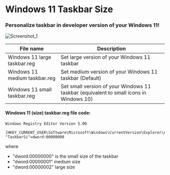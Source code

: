 # Windows 11 Taskbar Size
### Personalize taskbar in developer version of your Windows 11!

![Screenshot_1](https://user-images.githubusercontent.com/38760591/122463200-fc15fc80-cfbd-11eb-813f-fc7c4cdced5d.png)

File name                     | Description
------------------------------|--------------------------------------------------------------------------------------------
Windows 11 large taskbar.reg  | Set large version of your Windows 11 taskbar
Windows 11 medium taskbar.reg | Set medium version of your Windows 11 taskbar (Default)
Windows 11 small taskbar.reg  | Set small version of your Windows 11 taskbar (equivalent to small icons in Windows 10)

#### Windows 11 (size) taskbar.reg file code:
```
Windows Registry Editor Version 5.00

[HKEY_CURRENT_USER\Software\Microsoft\Windows\CurrentVersion\Explorer\Advanced]
"TaskbarSi"=dword:00000000
```

where
- "dword:00000000" is the small size of the taskbar
- "dword:00000001" medium size
- "dword:00000002" large size





